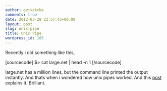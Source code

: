 ```yaml
---
author: gvivekcbe
comments: true
date: 2012-03-28 23:57:43+00:00
layout: post
slug: unix-pipe
title: Unix Pipe
wordpress_id: 185
---
```


Recently i did something like this,

[sourcecode] $> cat large.net | head -n 1 [/sourcecode]

large.net has a million lines, but the command line printed the output instantly. And thats when i wondered how unix pipes worked. And this [post](http://computinglife.wordpress.com/2009/04/17/unix-pipe-internals/) explains it. Brilliant.
